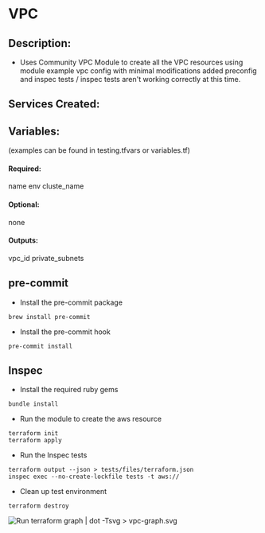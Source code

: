 # VPC
## Description:
* Uses Community VPC Module to create all the VPC resources
using module example vpc config with minimal modifications
added preconfig and inspec tests / inspec tests aren't working correctly at this time.

## Services Created:

## Variables:
(examples can be found in testing.tfvars or variables.tf)
#### Required:
name
env
cluste_name


#### Optional:
none

#### Outputs:
vpc_id
private_subnets


## pre-commit

* Install the pre-commit package

```
brew install pre-commit
```

* Install the pre-commit hook

```
pre-commit install
```

## Inspec

* Install the required ruby gems

```
bundle install
```

* Run the module to create the aws resource

```
terraform init
terraform apply
```

* Run the Inspec tests

```
terraform output --json > tests/files/terraform.json
inspec exec --no-create-lockfile tests -t aws://
```

* Clean up test environment

```
terraform destroy
```

![Run terraform graph | dot -Tsvg > vpc-graph.svg](./vpc-graph.svg)

